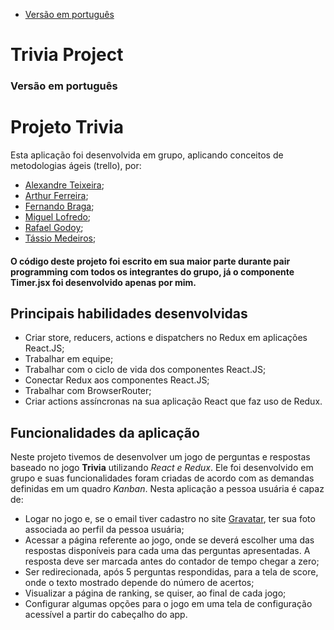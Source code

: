 - [Versão em português](#versão-em-português)
# Trivia Project

















### Versão em português
# Projeto Trivia
Esta aplicação foi desenvolvida em grupo, aplicando conceitos de metodologias ágeis (trello), por:
- [Alexandre Teixeira](https://github.com/AlexandreSullivanTeixeira);
- [Arthur Ferreira](https://github.com/ClawNarok);
- [Fernando Braga](https://github.com/FerBraga);
- [Miguel Lofredo](https://github.com/miguellofredo85);
- [Rafael Godoy](https://github.com/Rafaqfg);
- [Tássio Medeiros](https://github.com/Tassio-Med);

#### O código deste projeto foi escrito em sua maior parte durante pair programming com todos os integrantes do grupo, já o componente Timer.jsx foi    desenvolvido apenas por mim.

## Principais habilidades desenvolvidas

  - Criar store, reducers, actions e dispatchers no Redux em aplicações React.JS;
  - Trabalhar em equipe;
  - Trabalhar com o ciclo de vida dos componentes React.JS;
  - Conectar Redux aos componentes React.JS;
  - Trabalhar com BrowserRouter;
  - Criar actions assíncronas na sua aplicação React que faz uso de Redux.

## Funcionalidades da aplicação
Neste projeto tivemos de desenvolver um jogo de perguntas e respostas baseado no jogo **Trivia** utilizando _React e Redux_.
 Ele foi desenvolvido em grupo e suas funcionalidades foram criadas de acordo com as demandas definidas em um quadro _Kanban_.
Nesta aplicação a pessoa usuária é capaz de:

  - Logar no jogo e, se o email tiver cadastro no site [Gravatar](https://pt.gravatar.com/), ter sua foto associada ao perfil da pessoa usuária;
  - Acessar a página referente ao jogo, onde se deverá escolher uma das respostas disponíveis para cada uma das perguntas apresentadas. A resposta deve         ser marcada antes do contador de tempo chegar a zero;
  - Ser redirecionada, após 5 perguntas respondidas, para a tela de score, onde o texto mostrado depende do número de acertos;
  - Visualizar a página de ranking, se quiser, ao final de cada jogo;
  - Configurar algumas opções para o jogo em uma tela de configuração acessível a partir do cabeçalho do app.
  

